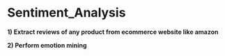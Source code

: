 # Sentiment_Analysis

**1) Extract reviews of any product from ecommerce website like amazon**

**2) Perform emotion mining**
